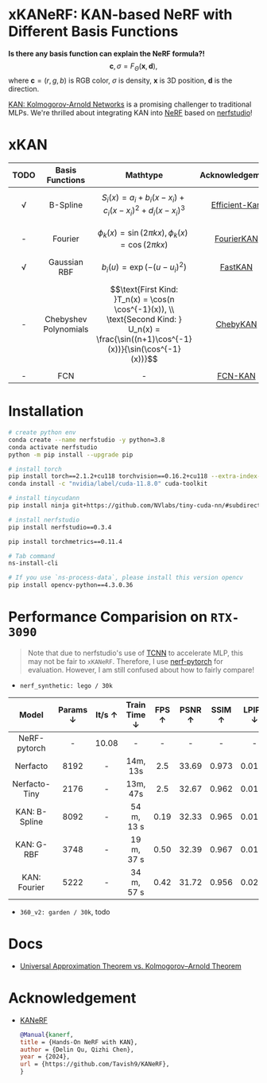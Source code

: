 # xKANeRF: KAN-based NeRF with Different Basis Functions

**Is there any basis function can explain the NeRF formula?!** 
$$\mathbf{c}, \sigma = F_{\Theta}(\mathbf{x}, \mathbf{d}),$$
 where $\mathbf{c}=(r,g,b)$ is RGB color, $\sigma$ is density, $\mathbf{x}$ is 3D position, $\mathbf{d}$ is the direction. 


[KAN: Kolmogorov-Arnold Networks](https://github.com/KindXiaoming/pykan) is a promising challenger to traditional MLPs. We're thrilled about integrating KAN into [NeRF](https://www.matthewtancik.com/nerf) based on [nerfstudio](https://github.com/nerfstudio-project/nerfstudio)! 

# xKAN
| TODO | Basis Functions | Mathtype | Acknowledgement|
|:--------:|:---------:|:-------:|:------:|
| √ | B-Spline | $$S_i(x) = a_i + b_i(x - x_i) + c_i(x - x_i)^2 + d_i(x - x_i)^3$$| [Efficient-Kan](https://github.com/Blealtan/efficient-kan) |
| - | Fourier | $$\phi_k(x) = \sin(2\pi kx), \phi_k(x) = \cos(2\pi kx)$$ | [FourierKAN](https://github.com/GistNoesis/FourierKAN/) |
| √ | Gaussian RBF | $$b_{i}(u)=\exp(-(u-u_i)^2)$$| [FastKAN](https://github.com/ZiyaoLi/fast-kan) |
| - | Chebyshev Polynomials | $$\text{First Kind: }T_n(x) = \cos(n \cos^{-1}(x)), \\ \text{Second Kind: } U_n(x) = \frac{\sin((n+1)\cos^{-1}(x))}{\sin(\cos^{-1}(x))}$$ | [ChebyKAN](https://github.com/SynodicMonth/ChebyKAN) |
|- | FCN | - | [FCN-KAN](https://github.com/Zhangyanbo/FCN-KAN) |


# Installation
```bash
# create python env
conda create --name nerfstudio -y python=3.8
conda activate nerfstudio
python -m pip install --upgrade pip

# install torch
pip install torch==2.1.2+cu118 torchvision==0.16.2+cu118 --extra-index-url https://download.pytorch.org/whl/cu118
conda install -c "nvidia/label/cuda-11.8.0" cuda-toolkit

# install tinycudann
pip install ninja git+https://github.com/NVlabs/tiny-cuda-nn/#subdirectory=bindings/torch

# install nerfstudio
pip install nerfstudio==0.3.4

pip install torchmetrics==0.11.4

# Tab command
ns-install-cli 

# If you use `ns-process-data`, please install this version opencv
pip install opencv-python==4.3.0.36
```

# Performance Comparision on `RTX-3090`
> Note that due to nerfstudio's use of [TCNN](https://github.com/NVlabs/tiny-cuda-nn) to accelerate MLP, this may not be fair to `xKANeRF`. Therefore, I use [nerf-pytorch](https://github.com/yenchenlin/nerf-pytorch) for evaluation. However, I am still confused about how to fairly compare!

- `nerf_synthetic: lego / 30k`

|Model| Params $\downarrow$ | It/s $\uparrow$ | Train Time $\downarrow$ | FPS $\uparrow$ | PSNR $\uparrow$| SSIM $\uparrow$ | LPIPS $\downarrow$ | 
|:---:|:---:|:----:|:----:|:-----:|:-----:|:----:|:-----:|
|NeRF-pytorch|-|10.08|-|-|-|-|-|
|Nerfacto| 8192 | - | 14m, 13s | 2.5| 33.69|0.973|0.0132|
|Nerfacto-Tiny| 2176 |- | 13m, 47s | 2.5| 32.67 |0.962|0.0186|
|KAN: B-Spline|8092| - | 54 m, 13 s|0.19|32.33|0.965|0.0174|
|KAN: G-RBF|3748 | - | 19 m, 37 s |0.50|32.39|0.967|0.0172|
|KAN: Fourier| 5222 | - | 34 m, 57 s |0.42 | 31.72 |0.956|0.0241|

- `360_v2: garden / 30k`, todo

# Docs
- [Universal Approximation Theorem vs. Kolmogorov–Arnold Theorem](docs/Theorem.md)


# Acknowledgement
- [KANeRF](https://github.com/Tavish9/KANeRF)
    ```bibtex
    @Manual{kanerf,
    title = {Hands-On NeRF with KAN},
    author = {Delin Qu, Qizhi Chen},
    year = {2024},
    url = {https://github.com/Tavish9/KANeRF},
    }
    ```